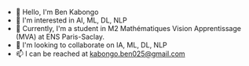 - 👋 Hello, I'm Ben Kabongo
- 👀 I'm interested in AI, ML, DL, NLP
- 🌱 Currently, I'm a student in M2 Mathématiques Vision Apprentissage (MVA) at ENS Paris-Saclay.
- 💞️ I'm looking to collaborate on IA, ML, DL, NLP
- 📫 I can be reached at kabongo.ben025@gmail.com

